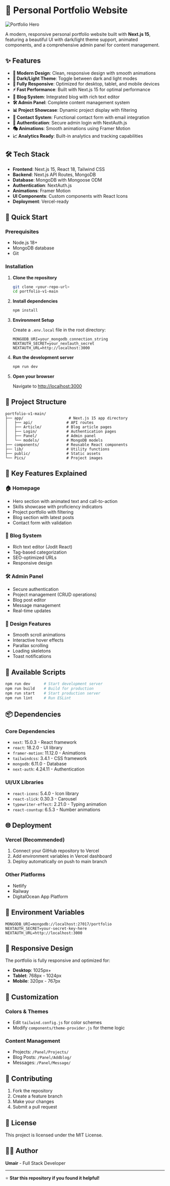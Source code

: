 # 🚀 Personal Portfolio Website

![Portfolio Hero](Pics/hero.jpeg)

A modern, responsive personal portfolio website built with **Next.js 15**, featuring a beautiful UI with dark/light theme support, animated components, and a comprehensive admin panel for content management.

## ✨ Features

- **🎨 Modern Design**: Clean, responsive design with smooth animations
- **🌙 Dark/Light Theme**: Toggle between dark and light modes
- **📱 Fully Responsive**: Optimized for desktop, tablet, and mobile devices
- **⚡ Fast Performance**: Built with Next.js 15 for optimal performance
- **📝 Blog System**: Integrated blog with rich text editor
- **🛠️ Admin Panel**: Complete content management system
- **📊 Project Showcase**: Dynamic project display with filtering
- **📧 Contact System**: Functional contact form with email integration
- **🔐 Authentication**: Secure admin login with NextAuth.js
- **🎭 Animations**: Smooth animations using Framer Motion
- **📈 Analytics Ready**: Built-in analytics and tracking capabilities

## 🛠️ Tech Stack

- **Frontend**: Next.js 15, React 18, Tailwind CSS
- **Backend**: Next.js API Routes, MongoDB
- **Database**: MongoDB with Mongoose ODM
- **Authentication**: NextAuth.js
- **Animations**: Framer Motion
- **UI Components**: Custom components with React Icons
- **Deployment**: Vercel-ready

## 🚀 Quick Start

### Prerequisites

- Node.js 18+ 
- MongoDB database
- Git

### Installation

1. **Clone the repository**
   ```bash
   git clone <your-repo-url>
   cd portfolio-v1-main
   ```

2. **Install dependencies**
   ```bash
   npm install
   ```

3. **Environment Setup**
   
   Create a `.env.local` file in the root directory:
   ```env
   MONGODB_URI=your_mongodb_connection_string
   NEXTAUTH_SECRET=your_nextauth_secret
   NEXTAUTH_URL=http://localhost:3000
   ```

4. **Run the development server**
   ```bash
   npm run dev
   ```

5. **Open your browser**
   
   Navigate to [http://localhost:3000](http://localhost:3000)

## 📁 Project Structure

```
portfolio-v1-main/
├── app/                    # Next.js 15 app directory
│   ├── api/               # API routes
│   ├── Article/           # Blog article pages
│   ├── Login/             # Authentication pages
│   ├── Panel/             # Admin panel
│   └── models/            # MongoDB models
├── components/            # Reusable React components
├── lib/                   # Utility functions
├── public/                # Static assets
└── Pics/                  # Project images
```

## 🎯 Key Features Explained

### 🏠 Homepage
- Hero section with animated text and call-to-action
- Skills showcase with proficiency indicators
- Project portfolio with filtering
- Blog section with latest posts
- Contact form with validation

### 📝 Blog System
- Rich text editor (Jodit React)
- Tag-based categorization
- SEO-optimized URLs
- Responsive design

### 🛠️ Admin Panel
- Secure authentication
- Project management (CRUD operations)
- Blog post editor
- Message management
- Real-time updates

### 🎨 Design Features
- Smooth scroll animations
- Interactive hover effects
- Parallax scrolling
- Loading skeletons
- Toast notifications

## 🔧 Available Scripts

```bash
npm run dev      # Start development server
npm run build    # Build for production
npm run start    # Start production server
npm run lint     # Run ESLint
```

## 📦 Dependencies

### Core Dependencies
- `next`: 15.0.3 - React framework
- `react`: 18.2.0 - UI library
- `framer-motion`: 11.12.0 - Animations
- `tailwindcss`: 3.4.1 - CSS framework
- `mongodb`: 6.11.0 - Database
- `next-auth`: 4.24.11 - Authentication

### UI/UX Libraries
- `react-icons`: 5.4.0 - Icon library
- `react-slick`: 0.30.3 - Carousel
- `typewriter-effect`: 2.21.0 - Typing animation
- `react-countup`: 6.5.3 - Number animations

## 🌐 Deployment

### Vercel (Recommended)
1. Connect your GitHub repository to Vercel
2. Add environment variables in Vercel dashboard
3. Deploy automatically on push to main branch

### Other Platforms
- Netlify
- Railway
- DigitalOcean App Platform

## 🔐 Environment Variables

```env
MONGODB_URI=mongodb://localhost:27017/portfolio
NEXTAUTH_SECRET=your-secret-key-here
NEXTAUTH_URL=http://localhost:3000
```

## 📱 Responsive Design

The portfolio is fully responsive and optimized for:
- **Desktop**: 1025px+
- **Tablet**: 768px - 1024px  
- **Mobile**: 320px - 767px

## 🎨 Customization

### Colors & Themes
- Edit `tailwind.config.js` for color schemes
- Modify `components/theme-provider.js` for theme logic

### Content Management
- Projects: `/Panel/Projects/`
- Blog Posts: `/Panel/Addblog/`
- Messages: `/Panel/Message/`

## 🤝 Contributing

1. Fork the repository
2. Create a feature branch
3. Make your changes
4. Submit a pull request

## 📄 License

This project is licensed under the MIT License.

## 👨‍💻 Author

**Umair** - Full Stack Developer

---

⭐ **Star this repository if you found it helpful!**
